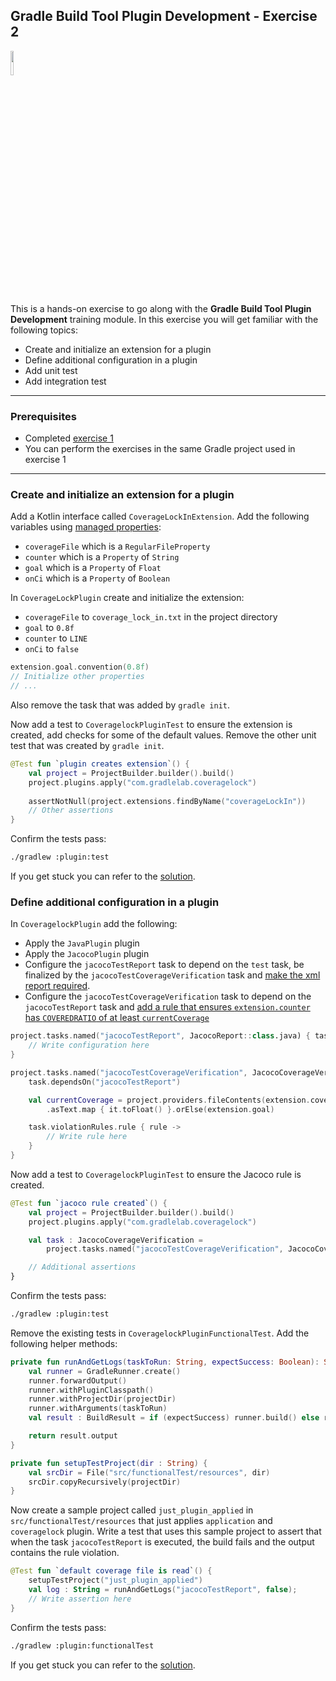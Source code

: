 ## Gradle Build Tool Plugin Development - Exercise 2

<p align="left">
<img width="10%" height="10%" src="https://user-images.githubusercontent.com/120980/174325546-8558160b-7f16-42cb-af0f-511849f22ebc.png">
</p>

This is a hands-on exercise to go along with the
**Gradle Build Tool Plugin Development** training module. In this exercise you
will get familiar with the following topics:

* Create and initialize an extension for a plugin
* Define additional configuration in a plugin
* Add unit test
* Add integration test

---
### Prerequisites

* Completed [exercise 1](../exercise1/README.md)
* You can perform the exercises in the same Gradle project used in exercise 1

---
### Create and initialize an extension for a plugin

Add a Kotlin interface called `CoverageLockInExtension`. Add the following
variables using
[managed properties](https://docs.gradle.org/current/userguide/custom_gradle_types.html#managed_properties):

* `coverageFile` which is a `RegularFileProperty`
* `counter` which is a `Property` of `String`
* `goal` which is a `Property` of `Float`
* `onCi` which is a `Property` of `Boolean`

In `CoverageLockPlugin` create and initialize the extension:

* `coverageFile` to `coverage_lock_in.txt` in the project directory
* `goal` to `0.8f`
* `counter` to `LINE`
* `onCi` to `false`

```kotlin
extension.goal.convention(0.8f)
// Initialize other properties
// ...
```

Also remove the task that was added by `gradle init`.

Now add a test to `CoveragelockPluginTest` to ensure the extension is created, add
checks for some of the default values. Remove the other unit test that was created by
`gradle init`.

```kotlin
@Test fun `plugin creates extension`() {
    val project = ProjectBuilder.builder().build()
    project.plugins.apply("com.gradlelab.coveragelock")
    
    assertNotNull(project.extensions.findByName("coverageLockIn"))
    // Other assertions
}
```

Confirm the tests pass:

```bash
./gradlew :plugin:test
```

If you get stuck you can refer to the [solution](solution/).

### Define additional configuration in a plugin

In `CoveragelockPlugin` add the following:

* Apply the `JavaPlugin` plugin
* Apply the `JacocoPlugin` plugin
* Configure the `jacocoTestReport` task to depend on the `test` task,
be finalized by the `jacocoTestCoverageVerification` task and
[make the xml report required](https://docs.gradle.org/current/userguide/jacoco_plugin.html#sec:jacoco_report_configuration).
* Configure the `jacocoTestCoverageVerification` task to depend on the
`jacocoTestReport` task and
[add a rule that ensures `extension.counter` has `COVEREDRATIO` of at least `currentCoverage`](https://docs.gradle.org/current/userguide/jacoco_plugin.html#sec:jacoco_report_violation_rules)

```kotlin
project.tasks.named("jacocoTestReport", JacocoReport::class.java) { task ->
    // Write configuration here
}

project.tasks.named("jacocoTestCoverageVerification", JacocoCoverageVerification::class.java) { task ->
    task.dependsOn("jacocoTestReport")

    val currentCoverage = project.providers.fileContents(extension.coverageFile)
        .asText.map { it.toFloat() }.orElse(extension.goal)

    task.violationRules.rule { rule ->
        // Write rule here
    }
}
```

Now add a test to `CoveragelockPluginTest` to ensure the Jacoco rule is created.

```kotlin
@Test fun `jacoco rule created`() {
    val project = ProjectBuilder.builder().build()
    project.plugins.apply("com.gradlelab.coveragelock")

    val task : JacocoCoverageVerification =
        project.tasks.named("jacocoTestCoverageVerification", JacocoCoverageVerification::class.java).get()

    // Additional assertions
}
```

Confirm the tests pass:

```bash
./gradlew :plugin:test
```

Remove the existing tests in `CoveragelockPluginFunctionalTest`. Add the following
helper methods:

```kotlin
private fun runAndGetLogs(taskToRun: String, expectSuccess: Boolean): String {
    val runner = GradleRunner.create()
    runner.forwardOutput()
    runner.withPluginClasspath()
    runner.withProjectDir(projectDir)
    runner.withArguments(taskToRun)
    val result : BuildResult = if (expectSuccess) runner.build() else runner.buildAndFail()

    return result.output
}

private fun setupTestProject(dir : String) {
    val srcDir = File("src/functionalTest/resources", dir)
    srcDir.copyRecursively(projectDir)
}
```

Now create a sample project called `just_plugin_applied` in
`src/functionalTest/resources` that just applies `application` and
`coveragelock` plugin. Write a test that uses this sample project to assert
that when the task `jacocoTestReport` is executed, the build fails and the
output contains the rule violation.

```kotlin
@Test fun `default coverage file is read`() {
    setupTestProject("just_plugin_applied")
    val log : String = runAndGetLogs("jacocoTestReport", false);
    // Write assertion here
}
```

Confirm the tests pass:

```bash
./gradlew :plugin:functionalTest
```

If you get stuck you can refer to the [solution](solution/).
